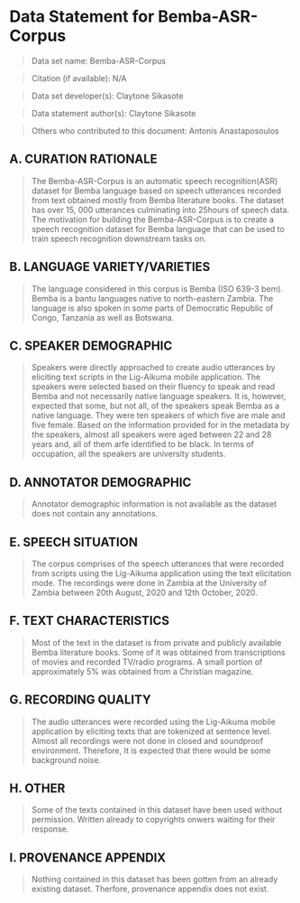 # Data Statement for Bemba-ASR-Corpus
> Data set name: Bemba-ASR-Corpus

> Citation (if available): N/A

> Data set developer(s): Claytone Sikasote

> Data statement author(s): Claytone Sikasote

> Others who contributed to this document: Antonis Anastaposoulos

## A. CURATION RATIONALE 

> The Bemba-ASR-Corpus is an automatic speech recognition(ASR) dataset for Bemba language based on speech utterances recorded from text obtained mostly from Bemba literature books.  The dataset has over 15, 000 utterances culminating into 25hours of speech data. The motivation for building the Bemba-ASR-Corpus is to create a speech recognition dataset for Bemba language that can be used to train speech recognition downstream tasks on. 

## B. LANGUAGE VARIETY/VARIETIES

> The language considered in this corpus is Bemba (ISO 639-3 bem). Bemba is a bantu languages native to north-eastern Zambia. The language is also spoken in some parts of Democratic Republic of Congo, Tanzania as well as Botswana.

## C. SPEAKER DEMOGRAPHIC

> Speakers were directly approached to create audio utterances by eliciting text scripts in the Lig-Aikuma mobile application. The speakers were selected based on their fluency to speak and read Bemba and not necessarily native language speakers. It is, however, expected that some, but not all, of the speakers speak Bemba as a native language. They were ten speakers of which five are male and five female. Based on the information provided for in the metadata by the speakers, almost all speakers were aged between 22 and 28 years and, all of them arfe identified to be black. In terms of occupation, all the speakers are university students. 
 
## D. ANNOTATOR DEMOGRAPHIC
> Annotator demographic information is not available as the dataset does not contain any annotations.

## E. SPEECH SITUATION

> The corpus comprises of the speech utterances that were recorded from scripts using the Lig-Aikuma application using the text elicitation mode. The recordings were done in Zambia at the University of Zambia between 20th August, 2020 and 12th October, 2020.

## F. TEXT CHARACTERISTICS

> Most of the text in the dataset is from private and publicly available Bemba literature books. Some of it was obtained from transcriptions of movies and recorded TV/radio programs. A small portion of approximately 5% was obtained from a Christian magazine. 

## G. RECORDING QUALITY

> The audio utterances were recorded using the Lig-Aikuma mobile application by eliciting texts that are tokenized at sentence level. Almost all recordings were not done in closed and soundproof environment. Therefore, It is expected that there would be some background noise.

## H. OTHER

> Some of the texts contained in this dataset have been used without permission. Written already to copyrights onwers waiting for their response. 

## I. PROVENANCE APPENDIX

> Nothing contained in this dataset has been gotten from an already existing dataset. Therfore, provenance appendix does not exist.

